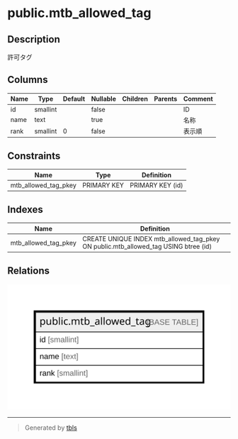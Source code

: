 # public.mtb_allowed_tag

## Description

許可タグ

## Columns

| Name | Type | Default | Nullable | Children | Parents | Comment |
| ---- | ---- | ------- | -------- | -------- | ------- | ------- |
| id | smallint |  | false |  |  | ID |
| name | text |  | true |  |  | 名称 |
| rank | smallint | 0 | false |  |  | 表示順 |

## Constraints

| Name | Type | Definition |
| ---- | ---- | ---------- |
| mtb_allowed_tag_pkey | PRIMARY KEY | PRIMARY KEY (id) |

## Indexes

| Name | Definition |
| ---- | ---------- |
| mtb_allowed_tag_pkey | CREATE UNIQUE INDEX mtb_allowed_tag_pkey ON public.mtb_allowed_tag USING btree (id) |

## Relations

![er](public.mtb_allowed_tag.svg)

---

> Generated by [tbls](https://github.com/k1LoW/tbls)
